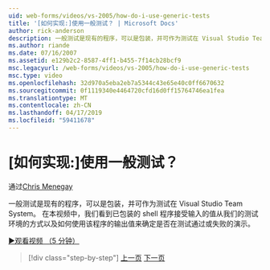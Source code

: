 ```yaml
---
uid: web-forms/videos/vs-2005/how-do-i-use-generic-tests
title: '[如何实现:]使用一般测试？ | Microsoft Docs'
author: rick-anderson
description: 一般测试是现有的程序，可以是包装，并可作为测试在 Visual Studio Team System。 在本视频中，我们看到的演示...
ms.author: riande
ms.date: 07/16/2007
ms.assetid: e129b2c2-8587-4ff1-b455-7f14cb28bcf9
msc.legacyurl: /web-forms/videos/vs-2005/how-do-i-use-generic-tests
msc.type: video
ms.openlocfilehash: 32d970a5eba2eb7a5344c43e65e40c0ff6670632
ms.sourcegitcommit: 0f1119340e4464720cfd16d0ff15764746ea1fea
ms.translationtype: MT
ms.contentlocale: zh-CN
ms.lasthandoff: 04/17/2019
ms.locfileid: "59411678"
---
```

# <a name="how-do-i-use-generic-tests"></a>[如何实现:]使用一般测试？

通过[Chris Menegay](https://twitter.com/CMenegay)

一般测试是现有的程序，可以是包装，并可作为测试在 Visual Studio Team System。 在本视频中，我们看到已包装的 shell 程序接受输入的值从我们的测试环境的方式以及如何使用该程序的输出值来确定是否在测试通过或失败的演示。

[&#9654;观看视频 （5 分钟）](https://channel9.msdn.com/Blogs/ASP-NET-Site-Videos/how-do-i-use-generic-tests)

> [!div class="step-by-step"]
> [上一页](how-do-i-enforce-coding-standards-with-code-analysis.md)
> [下一页](how-do-i-publish-and-analyze-test-results.md)
